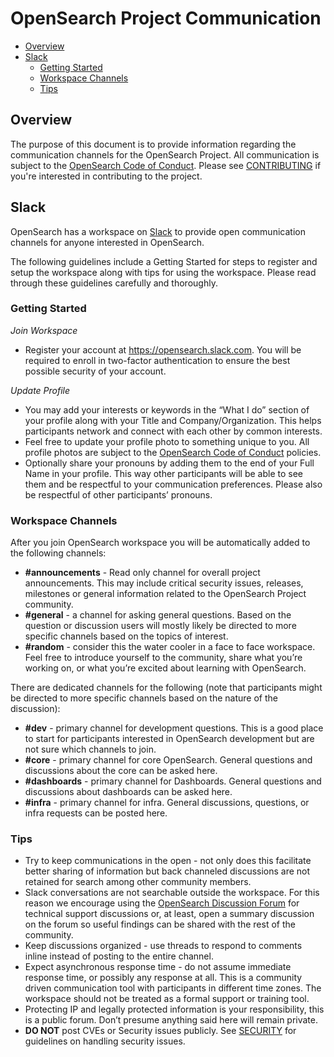 # OpenSearch Project Communication 

- [Overview](#overview)
- [Slack](#slack)
  - [Getting Started](#getting-started)
  - [Workspace Channels](#workspace-channels)
  - [Tips](#tips)

## Overview

The purpose of this document is to provide information regarding the communication channels for the OpenSearch Project. All communication is subject to the [OpenSearch Code of Conduct](CODE_OF_CONDUCT.md). Please see [CONTRIBUTING](CONTRIBUTING.md) if you're interested in contributing to the project.

## Slack

OpenSearch has a workspace on [Slack](https://opensearch.slack.com) to provide open communication channels for anyone interested in OpenSearch.

The following guidelines include a Getting Started for steps to register and setup the workspace along with tips for using the workspace. Please read through these guidelines carefully and thoroughly.

### Getting Started

_Join Workspace_

  * Register your account at https://opensearch.slack.com. You will be required to enroll in two-factor authentication to ensure the best possible security of your account.

_Update Profile_

  * You may add your interests or keywords in the “What I do” section of your profile along with your Title and Company/Organization. This helps participants network and connect with each other by common interests.
  * Feel free to update your profile photo to something unique to you. All profile photos are subject to the [OpenSearch Code of Conduct](CODE_OF_CONDUCT.md) policies.
  * Optionally share your pronouns by adding them to the end of your Full Name in your profile. This way other participants will be able to see them and be respectful to your communication preferences. Please also be respectful of other participants’ pronouns.

### Workspace Channels

After you join OpenSearch workspace you will be automatically added to the following channels:

  * **#announcements** - Read only channel for overall project announcements. This may include critical security issues, releases, milestones or general information related to the OpenSearch Project community.
  * **#general** - a channel for asking general questions. Based on the question or discussion users will mostly likely be directed to more specific channels based on the topics of interest.
  * **#random** - consider this the water cooler in a face to face workspace. Feel free to introduce yourself to the community, share what you’re working on, or what you’re excited about learning with OpenSearch.

There are dedicated channels for the following (note that participants might be directed to more specific channels based on the nature of the discussion):

  * **#dev** - primary channel for development questions. This is a good place to start for participants interested in OpenSearch development but are not sure which channels to join.
  * **#core** -  primary channel for core OpenSearch. General questions and discussions about the core can be asked here.
  * **#dashboards** - primary channel for Dashboards. General questions and discussions about dashboards can be asked here.
  * **#infra** - primary channel for infra. General discussions, questions, or infra requests can be posted here.

### Tips

  * Try to keep communications in the open - not only does this facilitate better sharing of information but back channeled discussions are not retained for search among other community members.
  * Slack conversations are not searchable outside the workspace. For this reason we encourage using the [OpenSearch Discussion Forum](https://forum.opensearch.org) for technical support discussions or, at least, open a summary discussion on the forum so useful findings can be shared with the rest of the community.
  * Keep discussions organized - use threads to respond to comments inline instead of posting to the entire channel.
  * Expect asynchronous response time - do not assume immediate response time, or possibly any response at all. This is a community driven communication tool with participants in different time zones. The workspace should not be treated as a formal support or training tool.
  * Protecting IP and legally protected information is your responsibility, this is a public forum. Don’t presume anything said here will remain private.
  * **DO NOT** post CVEs or Security issues publicly. See [SECURITY](SECURITY.md) for guidelines on handling security issues.

